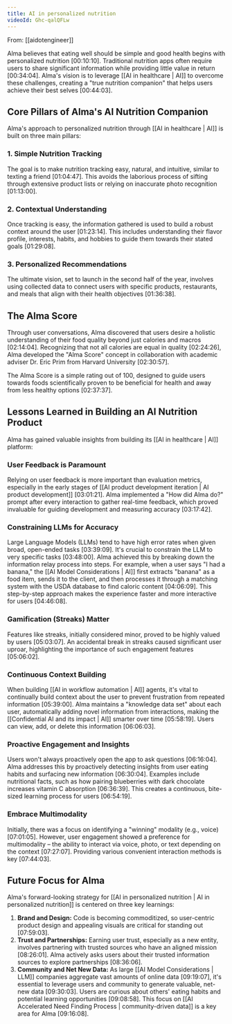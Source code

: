 ```yaml
---
title: AI in personalized nutrition
videoId: Ghc-qalQFLw
---
```


From: [[aidotengineer]] <br/> 

Alma believes that eating well should be simple and good health begins with personalized nutrition <a class="yt-timestamp" data-t="00:10:10">[00:10:10]</a>. Traditional nutrition apps often require users to share significant information while providing little value in return <a class="yt-timestamp" data-t="00:34:04">[00:34:04]</a>. Alma's vision is to leverage [[AI in healthcare | AI]] to overcome these challenges, creating a "true nutrition companion" that helps users achieve their best selves <a class="yt-timestamp" data-t="00:44:03">[00:44:03]</a>.

## Core Pillars of Alma's AI Nutrition Companion

Alma's approach to personalized nutrition through [[AI in healthcare | AI]] is built on three main pillars:

### 1. Simple Nutrition Tracking
The goal is to make nutrition tracking easy, natural, and intuitive, similar to texting a friend <a class="yt-timestamp" data-t="01:04:47">[01:04:47]</a>. This avoids the laborious process of sifting through extensive product lists or relying on inaccurate photo recognition <a class="yt-timestamp" data-t="01:13:00">[01:13:00]</a>.

### 2. Contextual Understanding
Once tracking is easy, the information gathered is used to build a robust context around the user <a class="yt-timestamp" data-t="01:23:14">[01:23:14]</a>. This includes understanding their flavor profile, interests, habits, and hobbies to guide them towards their stated goals <a class="yt-timestamp" data-t="01:29:08">[01:29:08]</a>.

### 3. Personalized Recommendations
The ultimate vision, set to launch in the second half of the year, involves using collected data to connect users with specific products, restaurants, and meals that align with their health objectives <a class="yt-timestamp" data-t="01:36:38">[01:36:38]</a>.

## The Alma Score

Through user conversations, Alma discovered that users desire a holistic understanding of their food quality beyond just calories and macros <a class="yt-timestamp" data-t="02:14:04">[02:14:04]</a>. Recognizing that not all calories are equal in quality <a class="yt-timestamp" data-t="02:24:26">[02:24:26]</a>, Alma developed the "Alma Score" concept in collaboration with academic adviser Dr. Eric Prim from Harvard University <a class="yt-timestamp" data-t="02:30:57">[02:30:57]</a>.

The Alma Score is a simple rating out of 100, designed to guide users towards foods scientifically proven to be beneficial for health and away from less healthy options <a class="yt-timestamp" data-t="02:37:37">[02:37:37]</a>.

## Lessons Learned in Building an AI Nutrition Product

Alma has gained valuable insights from building its [[AI in healthcare | AI]] platform:

### User Feedback is Paramount
Relying on user feedback is more important than evaluation metrics, especially in the early stages of [[AI product development iteration | AI product development]] <a class="yt-timestamp" data-t="03:01:21">[03:01:21]</a>. Alma implemented a "How did Alma do?" prompt after every interaction to gather real-time feedback, which proved invaluable for guiding development and measuring accuracy <a class="yt-timestamp" data-t="03:17:42">[03:17:42]</a>.

### Constraining LLMs for Accuracy
Large Language Models (LLMs) tend to have high error rates when given broad, open-ended tasks <a class="yt-timestamp" data-t="03:39:09">[03:39:09]</a>. It's crucial to constrain the LLM to very specific tasks <a class="yt-timestamp" data-t="03:48:00">[03:48:00]</a>. Alma achieved this by breaking down the information relay process into steps. For example, when a user says "I had a banana," the [[AI Model Considerations | AI]] first extracts "banana" as a food item, sends it to the client, and then processes it through a matching system with the USDA database to find caloric content <a class="yt-timestamp" data-t="04:06:09">[04:06:09]</a>. This step-by-step approach makes the experience faster and more interactive for users <a class="yt-timestamp" data-t="04:46:08">[04:46:08]</a>.

### Gamification (Streaks) Matter
Features like streaks, initially considered minor, proved to be highly valued by users <a class="yt-timestamp" data-t="05:03:07">[05:03:07]</a>. An accidental break in streaks caused significant user uproar, highlighting the importance of such engagement features <a class="yt-timestamp" data-t="05:06:02">[05:06:02]</a>.

### Continuous Context Building
When building [[AI in workflow automation | AI]] agents, it's vital to continually build context about the user to prevent frustration from repeated information <a class="yt-timestamp" data-t="05:39:00">[05:39:00]</a>. Alma maintains a "knowledge data set" about each user, automatically adding novel information from interactions, making the [[Confidential AI and its impact | AI]] smarter over time <a class="yt-timestamp" data-t="05:58:19">[05:58:19]</a>. Users can view, add, or delete this information <a class="yt-timestamp" data-t="06:06:03">[06:06:03]</a>.

### Proactive Engagement and Insights
Users won't always proactively open the app to ask questions <a class="yt-timestamp" data-t="06:16:04">[06:16:04]</a>. Alma addresses this by proactively detecting insights from user eating habits and surfacing new information <a class="yt-timestamp" data-t="06:30:04">[06:30:04]</a>. Examples include nutritional facts, such as how pairing blueberries with dark chocolate increases vitamin C absorption <a class="yt-timestamp" data-t="06:36:39">[06:36:39]</a>. This creates a continuous, bite-sized learning process for users <a class="yt-timestamp" data-t="06:54:19">[06:54:19]</a>.

### Embrace Multimodality
Initially, there was a focus on identifying a "winning" modality (e.g., voice) <a class="yt-timestamp" data-t="07:01:05">[07:01:05]</a>. However, user engagement showed a preference for multimodality – the ability to interact via voice, photo, or text depending on the context <a class="yt-timestamp" data-t="07:27:07">[07:27:07]</a>. Providing various convenient interaction methods is key <a class="yt-timestamp" data-t="07:44:03">[07:44:03]</a>.

## Future Focus for Alma

Alma's forward-looking strategy for [[AI in personalized nutrition | AI in personalized nutrition]] is centered on three key learnings:

1.  **Brand and Design:** Code is becoming commoditized, so user-centric product design and appealing visuals are critical for standing out <a class="yt-timestamp" data-t="07:59:03">[07:59:03]</a>.
2.  **Trust and Partnerships:** Earning user trust, especially as a new entity, involves partnering with trusted sources who have an aligned mission <a class="yt-timestamp" data-t="08:26:01">[08:26:01]</a>. Alma actively asks users about their trusted information sources to explore partnerships <a class="yt-timestamp" data-t="08:36:06">[08:36:06]</a>.
3.  **Community and Net New Data:** As large [[AI Model Considerations | LLM]] companies aggregate vast amounts of online data <a class="yt-timestamp" data-t="09:19:07">[09:19:07]</a>, it's essential to leverage users and community to generate valuable, net-new data <a class="yt-timestamp" data-t="09:30:03">[09:30:03]</a>. Users are curious about others' eating habits and potential learning opportunities <a class="yt-timestamp" data-t="09:08:58">[09:08:58]</a>. This focus on [[AI Accelerated Need Finding Process | community-driven data]] is a key area for Alma <a class="yt-timestamp" data-t="09:16:08">[09:16:08]</a>.